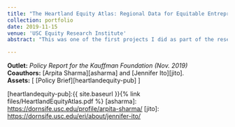 ```yaml
---
title: "The Heartland Equity Atlas: Regional Data for Equitable Entrepreneurship"
collection: portfolio
date: 2019-11-15
venue: 'USC Equity Research Institute'
abstract: "​This was one of the first projects I did as part of the research team at USC’s Equity Research Institute. We were interested in studying the entrepreneurial trends of minority businesses in the U.S. Midwest. To conduct this analysis, I meticulously scraped PolicyLink data from the National Equity Atlas, which captured demographic and entrepreneurial trends following the Great Recession. An excerpt of our work was later presented and published by the Kauffman Foundation."

---
```


**Outlet:** _Policy Report for the Kauffman Foundation (Nov. 2019)_
<br>
**Coauthors:** [Arpita Sharma][asharma] and [Jennifer Ito][jito].
<br>
**Assets:** [ [Policy Brief][heartlandequity-pub] ]

[heartlandequity-pub]:{{ site.baseurl }}{% link files/HeartlandEquityAtlas.pdf %}
[asharma]: https://dornsife.usc.edu/profile/arpita-sharma/
[jito]: https://dornsife.usc.edu/eri/about/jennifer-ito/
